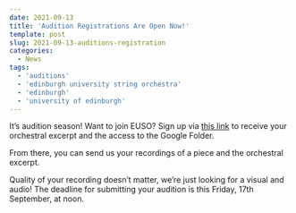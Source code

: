 ```yaml
---
date: 2021-09-13
title: 'Audition Registrations Are Open Now!'
template: post
slug: 2021-09-13-auditions-registration
categories:
  - News
tags:
  - 'auditions'
  - 'edinburgh university string orchestra'
  - 'edinburgh'
  - 'university of edinburgh'
---
```


It’s audition season! Want to join EUSO? Sign up via [this link](https://docs.google.com/forms/d/e/1FAIpQLSebizcEWmpdBvc7sCeDUjTslz_-MRFtZhnF6nYGwqUnYgR3SQ/viewform) to receive your orchestral excerpt and the access to the Google Folder.

From there, you can send us your recordings of a piece and the orchestral excerpt.

Quality of your recording doesn’t matter, we’re just looking for a visual and audio! The deadline for submitting your audition is this Friday, 17th September, at noon.